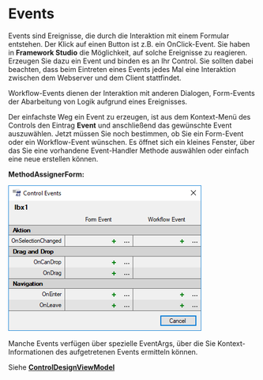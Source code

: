 # Events

Events sind Ereignisse, die durch die Interaktion mit einem Formular entstehen. Der Klick auf einen Button ist z.B. ein OnClick-Event. Sie haben in **Framework Studio** die Möglichkeit, auf solche Ereignisse zu reagieren. Erzeugen Sie dazu ein Event und binden es an Ihr Control. Sie sollten dabei beachten, dass beim Eintreten eines Events jedes Mal eine Interaktion zwischen dem Webserver und dem Client stattfindet.

Workflow-Events dienen der Interaktion mit anderen Dialogen, Form-Events der Abarbeitung von Logik aufgrund eines Ereignisses.

Der einfachste Weg ein Event zu erzeugen, ist aus dem Kontext-Menü des Controls den Eintrag **Event** und anschließend das gewünschte Event auszuwählen. Jetzt müssen Sie noch bestimmen, ob Sie ein Form-Event oder ein Workflow-Event wünschen. Es öffnet sich ein kleines Fenster, über das Sie eine vorhandene Event-Handler Methode auswählen oder einfach eine neue erstellen können.

**MethodAssignerForm:**

![control-events-dialog.png](../media/control-events-dialog.png)

Manche Events verfügen über spezielle EventArgs, über die Sie Kontext-Informationen des aufgetretenen Events ermitteln können.

Siehe [**ControlDesignViewModel**](xref:FrameworkSystems.FrameworkStudio.General.DevObjects.Form.Designer.ViewModels.ControlDesignViewModel#events)
